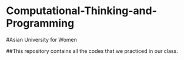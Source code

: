 # Computational-Thinking-and-Programming
#Asian University for Women

##This repository contains all the codes that we practiced in our class.
